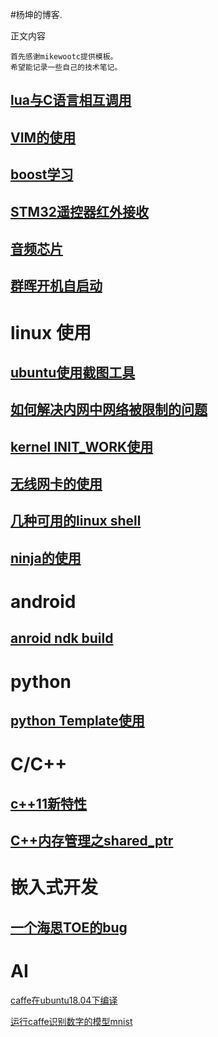 <!---title:杨坤的博客-->
<!---keywords:xyyangkun, bt1120, audio, audio codec,-->

#杨坤的博客.


正文内容

    首先感谢mikewootc提供模板。
    希望能记录一些自己的技术笔记。

## [lua与C语言相互调用](lua_c_call.html)  
## [VIM的使用](vim_use.html)  
## [boost学习](boost_learn.html)  

## [STM32遥控器红外接收](idr_recv.html)


## [音频芯片](audio_codec.html)

## [群晖开机自启动](syno_autostart.html)
# linux 使用  
## [ubuntu使用截图工具](ubuntu_screenshot.html)
## [如何解决内网中网络被限制的问题](how_to_salve_network_cannot_visit.html)
## [kernel INIT_WORK使用](kernel_INIT_WORK.html)

## [无线网卡的使用](wireless_use.html)  

## [几种可用的linux shell](free_shell.html)

## [ninja的使用](ninja_use.html)

# android   

## [anroid ndk build](android_ndk_build.html)



# python

## [python Template使用](python_template.html)

# C/C++

## [c++11新特性](c++11_options.html)
## [C++内存管理之shared_ptr](http://yangkuncn.cn/c++_shared_ptr.html)  



# 嵌入式开发

## [一个海思TOE的bug](http://yangkuncn.cn/hisi_toe_bug.html)  



# AI

[caffe在ubuntu18.04下编译](http://yangkuncn.cn/caffe_build.html)

[运行caffe识别数字的模型mnist](http://yangkuncn.cn/caffe_mnist.html)